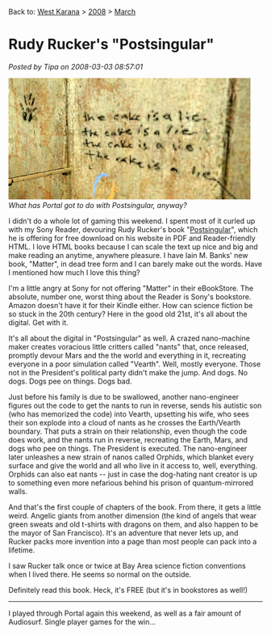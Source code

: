 Back to: [West Karana](/posts/westkarana.md) > [2008](/posts/2008/westkarana.md) > [March](./westkarana.md)
# Rudy Rucker's "Postsingular"

*Posted by Tipa on 2008-03-03 08:57:01*

![hl2-2008-03-02-14-30-36-87.jpg](../../../uploads/2008/03/hl2-2008-03-02-14-30-36-87.jpg)  
*What has Portal got to do with Postsingular, anyway?*

I didn't do a whole lot of gaming this weekend. I spent most of it curled up with my Sony Reader, devouring Rudy Rucker's book "[Postsingular](http://www.rudyrucker.com/postsingular/)", which he is offering for free download on his website in PDF and Reader-friendly HTML. I love HTML books because I can scale the text up nice and big and make reading an anytime, anywhere pleasure. I have Iain M. Banks' new book, "Matter", in dead tree form and I can barely make out the words. Have I mentioned how much I love this thing?

I'm a little angry at Sony for not offering "Matter" in their eBookStore. The absolute, number one, worst thing about the Reader is Sony's bookstore. Amazon doesn't have it for their Kindle either. How can science fiction be so stuck in the 20th century? Here in the good old 21st, it's all about the digital. Get with it.

It's all about the digital in "Postsingular" as well. A crazed nano-machine maker creates voracious little critters called "nants" that, once released, promptly devour Mars and the the world and everything in it, recreating everyone in a poor simulation called "Vearth". Well, mostly everyone. Those not in the President's political party didn't make the jump. And dogs. No dogs. Dogs pee on things. Dogs bad.

Just before his family is due to be swallowed, another nano-engineer figures out the code to get the nants to run in reverse, sends his autistic son (who has memorized the code) into Vearth, upsetting his wife, who sees their son explode into a cloud of nants as he crosses the Earth/Vearth boundary. That puts a strain on their relationship, even though the code does work, and the nants run in reverse, recreating the Earth, Mars, and dogs who pee on things. The President is executed. The nano-engineer later unleashes a new strain of nanos called Orphids, which blanket every surface and give the world and all who live in it access to, well, everything. Orphids can also eat nants -- just in case the dog-hating nant creator is up to something even more nefarious behind his prison of quantum-mirrored walls.

And that's the first couple of chapters of the book. From there, it gets a little weird. Angelic giants from another dimension (the kind of angels that wear green sweats and old t-shirts with dragons on them, and also happen to be the mayor of San Francisco). It's an adventure that never lets up, and Rucker packs more invention into a page than most people can pack into a lifetime.

I saw Rucker talk once or twice at Bay Area science fiction conventions when I lived there. He seems so normal on the outside.

Definitely read this book. Heck, it's FREE (but it's in bookstores as well!)

---

I played through Portal again this weekend, as well as a fair amount of Audiosurf. Single player games for the win...


